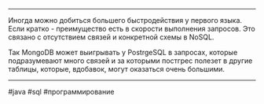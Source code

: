 ***
Иногда можно добиться большего быстродействия у первого языка. Если кратко - преимущество есть в скорости выполнения запросов. Это связано с отсутствием связей и конкретной схемы в NoSQL.

Так MongoDB может выигрывать у PostrgeSQL в запросах, которые подразумевают много связей и за которыми постгрес полезет в другие таблицы, которые, вдобавок, могут оказаться очень большими.

***
#java #sql #программирование 